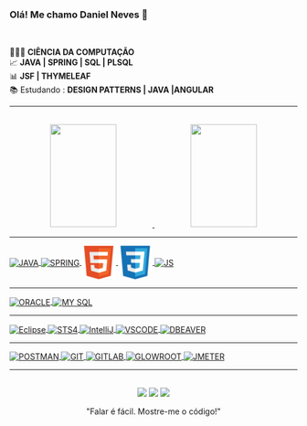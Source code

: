  ### Olá! Me chamo Daniel Neves  👋 
 <br>
 
👨🏿‍🎓 **CIÊNCIA DA COMPUTAÇÃO** <br>
📈 **JAVA | SPRING | SQL | PLSQL**  <br>
📊 **JSF | THYMELEAF** <br>
📚 Estudando : **DESIGN PATTERNS | JAVA |ANGULAR**
<div>

***
 
  </div>

<br>

<div align="center">
  <a href="https://github.com/danielnevesdecastro">
  <img height="180em" width="48%" src="https://github-readme-stats.vercel.app/api?username=danielnevesdecastro&show_icons=true&theme=highcontrast&include_all_commits=true&count_private=true"/>
  <img height="180em" width="48%" src="https://github-readme-stats.vercel.app/api/top-langs/?username=danielnevesdecastro&layout=compact&langs_count=7&theme=highcontrast"/>
</div>


***
  
<div style="display: inline_block">
  <img align="center" alt="JAVA" height="85" width="85"src="https://cdn.jsdelivr.net/gh/devicons/devicon/icons/java/java-original-wordmark.svg" /> 
  <img align="center" alt="SPRING" height="60" width="60" src="https://cdn.jsdelivr.net/gh/devicons/devicon/icons/spring/spring-original.svg" /> 
  <img align="center" alt="HTML" height="60" width="60" src="https://raw.githubusercontent.com/devicons/devicon/master/icons/html5/html5-original.svg"/> 
  <img align="center" alt="CSS" height="60" width="60" src="https://raw.githubusercontent.com/devicons/devicon/master/icons/css3/css3-original.svg"/>
  <img align="center" alt="JS" height="60" width="60" src="https://cdn.jsdelivr.net/gh/devicons/devicon/icons/javascript/javascript-original.svg" />
</div>

***

<div style="display: inline_block">
<img  align="center" alt="ORACLE" height="80" width="110" src="https://assets-global.website-files.com/6064b31ff49a2d31e0493af1/63a576e0ea7e9cdf7f43a4e3_oracle_database.svg" />
<img align="center" alt="MY SQL" height="85" width="100" src="https://cdn.jsdelivr.net/gh/devicons/devicon/icons/mysql/mysql-plain-wordmark.svg"/>
</div>
 
 ***

 <div style="display: inline_block">
  <img align="center" alt="Eclipse" height="60" width="60"src="https://www.eclipse.org/downloads/assets/public/images/logo-eclipse.png" />
  <img align="center" alt="STS4" height="60" width="60" src="https://spring.io/img/projects/spring-tool.svg">
  <img align="center" alt="IntelliJ" height="60" width="60" src="https://upload.wikimedia.org/wikipedia/commons/thumb/9/9c/IntelliJ_IDEA_Icon.svg/1200px-IntelliJ_IDEA_Icon.svg.png" />
  <img align="center" alt="VSCODE" height="60" width="60" src="https://cdn.jsdelivr.net/gh/devicons/devicon/icons/vscode/vscode-original.svg"/>
  <img align="center" alt="DBEAVER" height="60" width="60" src="https://dbeaver.io/wp-content/uploads/2015/09/beaver-head.png"/>
  </div>
  
***

 <div style="display: inline_block">
  <img align="center" alt="POSTMAN" height="60" width="60" src="https://voyager.postman.com/logo/postman-logo-icon-orange.svg"/>
  <img align="center" alt="GIT" height="60" width="60"src="https://cdn.jsdelivr.net/gh/devicons/devicon/icons/git/git-original.svg"/>
  <img align="center" alt="GITLAB" height="60" width="60"src="https://cdn.jsdelivr.net/gh/devicons/devicon/icons/gitlab/gitlab-original.svg"/>
  <img align="center" alt="GLOWROOT" height="60" width="60"src="https://glowroot.org/images/favicon-440x440.22b5b3f3.png"/>
  <img align="center" alt="JMETER" height="60" width="180" src="https://jmeter.apache.org/images/jmeter.png"/>
  </div>

***

 <br>
 <div align="center">
 <a href="https://www.linkedin.com/in/danielnevesdecastro/" target="_blank"><img src="https://img.shields.io/badge/-LinkedIn-%230077B5?style=for-the-badge&logo=linkedin&logoColor=white" target="_blank"></a> 
  <a href="https://www.instagram.com/danielnevesdecastro/" target="_blank"><img src="https://img.shields.io/badge/-Instagram-%23E4405F?style=for-the-badge&logo=instagram&logoColor=white" target="_blank"></a>
  <a href = "mailto:danielnevesdecastro@gmail.com"><img src="https://img.shields.io/badge/Gmail-D14836?style=for-the-badge&logo=gmail&logoColor=white" target="_blank"></a>

  "Falar é fácil. Mostre-me o código!"
<!--
**danielnevesdecastro/danielnevesdecastro** is a ✨ _special_ ✨ repository because its `README.md` (this file) appears on your GitHub profile.

 "Falar é fácil. Mostre-me o código!"
-->
